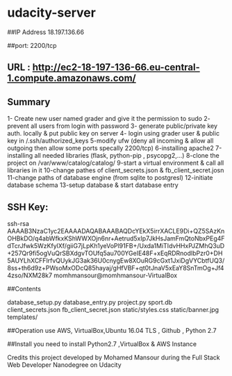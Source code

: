 # udacity-server

##IP Address 18.197.136.66

##port: 2200/tcp

## URL : http://ec2-18-197-136-66.eu-central-1.compute.amazonaws.com/

## Summary 
1- Create new user named grader and give it the permission to sudo
2- prevent all users from login with password
3- generate public/private key auth. locally & put public key on server
4- login using grader user & public key in /.ssh/authorized_keys
5-modify ufw (deny all incoming & allow all outgoing then allow some ports specally 2200/tcp)
6-installing apache2
7-installing all needed libraries (flask, python-pip , psycopg2,...)
8-clone the project on /var/www/catalog/catalog/
9-start a virtual environment & call all libraries in it
10-change pathes of client_secrets.json & fb_client_secret.josn
11-change paths of database engine (from sqlite to postgresl)
12-initiate database schema 
13-setup database & start database entry

## SSH Key:
ssh-rsa AAAAB3NzaC1yc2EAAAADAQABAAABAQDcYEkX5irrXACLE9Di+QZ5SAzKnOHBkDO/q4abWfkxKShWWXOjn6nr+Aetrud5xIp7JkHsJamFmQtoNbxPEg4FdTcrJfwk5WzKfylXf/giiG7jLpKh1yeVoPl91FB+/Uxda1MiTIdvHHxPJZMhQ3uD+257Qr9fi5ogVuQrSBXdgvTOUfq5au700YGeIE48F+xEqRDRnodIbPzr0+DH5AUYLhXCFFlrfvQUykJG3ak36U0cnygEw8XOuRG9cGxt1JxiDgVYCbtfUQ3/8ss+th6d9z+PWsoMxODcQ85hayaj/gHfVBF+qt0tJnaV5xEaY8SnTmOg+Jf44zso/NXM28k7 momhmansour@momhmansour-VirtualBox

##Contents

database_setup.py
database_entry.py
project.py
sport.db
client_secrets.json
fb_client_secret.json
static/styles.css
static/banner.jpg
templates/

##Operation use AWS, VirtualBox,Ubuntu 16.04 TLS , Github , Python 2.7

##Install
you need to install Python2.7 ,VirtualBox & AWS Instance

Credits
this project developed by Mohamed Mansour during the Full Stack Web Developer Nanodegree on Udacity